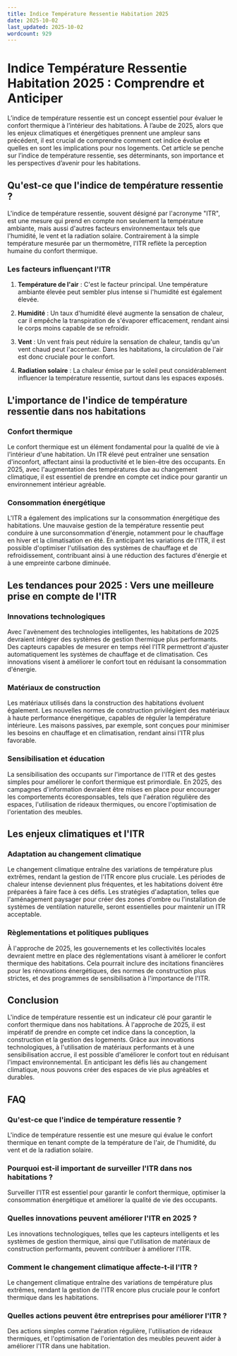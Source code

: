 ```yaml
---
title: Indice Température Ressentie Habitation 2025
date: 2025-10-02
last_updated: 2025-10-02
wordcount: 929
---
```


# Indice Température Ressentie Habitation 2025 : Comprendre et Anticiper

L’indice de température ressentie est un concept essentiel pour évaluer le confort thermique à l’intérieur des habitations. À l’aube de 2025, alors que les enjeux climatiques et énergétiques prennent une ampleur sans précédent, il est crucial de comprendre comment cet indice évolue et quelles en sont les implications pour nos logements. Cet article se penche sur l’indice de température ressentie, ses déterminants, son importance et les perspectives d’avenir pour les habitations.

## Qu'est-ce que l'indice de température ressentie ?

L'indice de température ressentie, souvent désigné par l'acronyme "ITR", est une mesure qui prend en compte non seulement la température ambiante, mais aussi d'autres facteurs environnementaux tels que l'humidité, le vent et la radiation solaire. Contrairement à la simple température mesurée par un thermomètre, l'ITR reflète la perception humaine du confort thermique.

### Les facteurs influençant l'ITR

1. **Température de l'air** : C'est le facteur principal. Une température ambiante élevée peut sembler plus intense si l'humidité est également élevée.
   
2. **Humidité** : Un taux d'humidité élevé augmente la sensation de chaleur, car il empêche la transpiration de s'évaporer efficacement, rendant ainsi le corps moins capable de se refroidir.

3. **Vent** : Un vent frais peut réduire la sensation de chaleur, tandis qu'un vent chaud peut l'accentuer. Dans les habitations, la circulation de l'air est donc cruciale pour le confort.

4. **Radiation solaire** : La chaleur émise par le soleil peut considérablement influencer la température ressentie, surtout dans les espaces exposés.

## L'importance de l'indice de température ressentie dans nos habitations

### Confort thermique

Le confort thermique est un élément fondamental pour la qualité de vie à l'intérieur d'une habitation. Un ITR élevé peut entraîner une sensation d'inconfort, affectant ainsi la productivité et le bien-être des occupants. En 2025, avec l'augmentation des températures due au changement climatique, il est essentiel de prendre en compte cet indice pour garantir un environnement intérieur agréable.

### Consommation énergétique

L'ITR a également des implications sur la consommation énergétique des habitations. Une mauvaise gestion de la température ressentie peut conduire à une surconsommation d'énergie, notamment pour le chauffage en hiver et la climatisation en été. En anticipant les variations de l'ITR, il est possible d'optimiser l'utilisation des systèmes de chauffage et de refroidissement, contribuant ainsi à une réduction des factures d'énergie et à une empreinte carbone diminuée.

## Les tendances pour 2025 : Vers une meilleure prise en compte de l'ITR

### Innovations technologiques

Avec l'avènement des technologies intelligentes, les habitations de 2025 devraient intégrer des systèmes de gestion thermique plus performants. Des capteurs capables de mesurer en temps réel l'ITR permettront d'ajuster automatiquement les systèmes de chauffage et de climatisation. Ces innovations visent à améliorer le confort tout en réduisant la consommation d'énergie.

### Matériaux de construction

Les matériaux utilisés dans la construction des habitations évoluent également. Les nouvelles normes de construction privilégient des matériaux à haute performance énergétique, capables de réguler la température intérieure. Les maisons passives, par exemple, sont conçues pour minimiser les besoins en chauffage et en climatisation, rendant ainsi l'ITR plus favorable.

### Sensibilisation et éducation

La sensibilisation des occupants sur l'importance de l'ITR et des gestes simples pour améliorer le confort thermique est primordiale. En 2025, des campagnes d'information devraient être mises en place pour encourager les comportements écoresponsables, tels que l'aération régulière des espaces, l'utilisation de rideaux thermiques, ou encore l'optimisation de l'orientation des meubles.

## Les enjeux climatiques et l'ITR

### Adaptation au changement climatique

Le changement climatique entraîne des variations de température plus extrêmes, rendant la gestion de l'ITR encore plus cruciale. Les périodes de chaleur intense deviennent plus fréquentes, et les habitations doivent être préparées à faire face à ces défis. Les stratégies d'adaptation, telles que l'aménagement paysager pour créer des zones d'ombre ou l'installation de systèmes de ventilation naturelle, seront essentielles pour maintenir un ITR acceptable.

### Règlementations et politiques publiques

À l'approche de 2025, les gouvernements et les collectivités locales devraient mettre en place des réglementations visant à améliorer le confort thermique des habitations. Cela pourrait inclure des incitations financières pour les rénovations énergétiques, des normes de construction plus strictes, et des programmes de sensibilisation à l'importance de l'ITR.

## Conclusion

L'indice de température ressentie est un indicateur clé pour garantir le confort thermique dans nos habitations. À l'approche de 2025, il est impératif de prendre en compte cet indice dans la conception, la construction et la gestion des logements. Grâce aux innovations technologiques, à l'utilisation de matériaux performants et à une sensibilisation accrue, il est possible d'améliorer le confort tout en réduisant l'impact environnemental. En anticipant les défis liés au changement climatique, nous pouvons créer des espaces de vie plus agréables et durables.

## FAQ

### Qu'est-ce que l'indice de température ressentie ?

L'indice de température ressentie est une mesure qui évalue le confort thermique en tenant compte de la température de l'air, de l'humidité, du vent et de la radiation solaire.

### Pourquoi est-il important de surveiller l'ITR dans nos habitations ?

Surveiller l'ITR est essentiel pour garantir le confort thermique, optimiser la consommation énergétique et améliorer la qualité de vie des occupants.

### Quelles innovations peuvent améliorer l'ITR en 2025 ?

Les innovations technologiques, telles que les capteurs intelligents et les systèmes de gestion thermique, ainsi que l'utilisation de matériaux de construction performants, peuvent contribuer à améliorer l'ITR.

### Comment le changement climatique affecte-t-il l'ITR ?

Le changement climatique entraîne des variations de température plus extrêmes, rendant la gestion de l'ITR encore plus cruciale pour le confort thermique dans les habitations.

### Quelles actions peuvent être entreprises pour améliorer l'ITR ?

Des actions simples comme l'aération régulière, l'utilisation de rideaux thermiques, et l'optimisation de l'orientation des meubles peuvent aider à améliorer l'ITR dans une habitation.